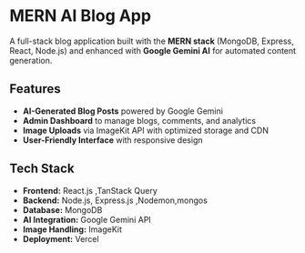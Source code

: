 # MERN AI Blog App

A full-stack blog application built with the **MERN stack** (MongoDB, Express, React, Node.js) and enhanced with **Google Gemini AI** for automated content generation.

## Features

- **AI-Generated Blog Posts** powered by Google Gemini
- **Admin Dashboard** to manage blogs, comments, and analytics
- **Image Uploads** via ImageKit API with optimized storage and CDN
- **User-Friendly Interface** with responsive design

## Tech Stack

- **Frontend:** React.js ,TanStack Query
- **Backend:** Node.js, Express.js ,Nodemon,mongos
- **Database:** MongoDB
- **AI Integration:** Google Gemini API
- **Image Handling:** ImageKit
- **Deployment:** Vercel
